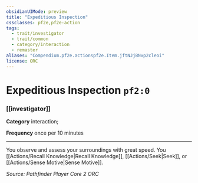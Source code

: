 ```yaml
---
obsidianUIMode: preview
title: "Expeditious Inspection"
cssclasses: pf2e,pf2e-action
tags:
  - trait/investigator
  - trait/common
  - category/interaction
  - remaster
aliases: "Compendium.pf2e.actionspf2e.Item.jftNJjBNxp2cleoi"
license: ORC
---
```

# Expeditious Inspection `pf2:0`

### [[investigator]]

**Category** interaction; 




**Frequency** once per 10 minutes

* * *

You observe and assess your surroundings with great speed. You [[Actions/Recall Knowledge|Recall Knowledge]], [[Actions/Seek|Seek]], or [[Actions/Sense Motive|Sense Motive]].

*Source: Pathfinder Player Core 2*
*ORC*
